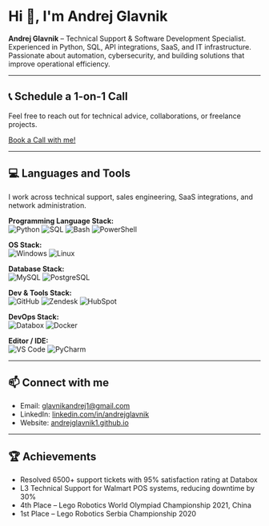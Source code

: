 # Hi 👋, I'm Andrej Glavnik

**Andrej Glavnik** – Technical Support & Software Development Specialist. Experienced in Python, SQL, API integrations, SaaS, and IT infrastructure. Passionate about automation, cybersecurity, and building solutions that improve operational efficiency.

---

## 📞 Schedule a 1-on-1 Call
Feel free to reach out for technical advice, collaborations, or freelance projects.

[Book a Call with me!](https://calendly.com/glavnikandrej1/30min)

---

## 💻 Languages and Tools

I work across technical support, sales engineering, SaaS integrations, and network administration.  

**Programming Language Stack:**  
![Python](https://img.shields.io/badge/Python-3776AB?style=for-the-badge&logo=python&logoColor=white) ![SQL](https://img.shields.io/badge/SQL-00758F?style=for-the-badge&logo=mysql&logoColor=white) ![Bash](https://img.shields.io/badge/Bash-4EAA25?style=for-the-badge&logo=gnu-bash&logoColor=white) ![PowerShell](https://img.shields.io/badge/PowerShell-012456?style=for-the-badge&logo=powershell&logoColor=white)

**OS Stack:**  
![Windows](https://img.shields.io/badge/Windows-0078D6?style=for-the-badge&logo=windows&logoColor=white) ![Linux](https://img.shields.io/badge/Linux-FCC624?style=for-the-badge&logo=linux&logoColor=black)

**Database Stack:**  
![MySQL](https://img.shields.io/badge/MySQL-4479A1?style=for-the-badge&logo=mysql&logoColor=white) ![PostgreSQL](https://img.shields.io/badge/PostgreSQL-336791?style=for-the-badge&logo=postgresql&logoColor=white)

**Dev & Tools Stack:**  
![GitHub](https://img.shields.io/badge/GitHub-181717?style=for-the-badge&logo=github&logoColor=white) ![Zendesk](https://img.shields.io/badge/Zendesk-008299?style=for-the-badge&logo=zendesk&logoColor=white) ![HubSpot](https://img.shields.io/badge/HubSpot-F26522?style=for-the-badge&logo=hubspot&logoColor=white)

**DevOps Stack:**  
![Databox](https://img.shields.io/badge/Databox-FF0033?style=for-the-badge) ![Docker](https://img.shields.io/badge/Docker-2496ED?style=for-the-badge&logo=docker&logoColor=white)

**Editor / IDE:**  
![VS Code](https://img.shields.io/badge/VSCode-0078D7?style=for-the-badge&logo=visual-studio-code&logoColor=white) ![PyCharm](https://img.shields.io/badge/PyCharm-000000?style=for-the-badge&logo=pycharm&logoColor=white)

---

## 📫 Connect with me

- Email: glavnikandrej1@gmail.com  
- LinkedIn: [linkedin.com/in/andrejglavnik](https://www.linkedin.com/in/andrejglavnik/)  
- Website: [andrejglavnik1.github.io](https://andrejglavnik1.github.io/simple-website/)  

---

## 🏆 Achievements

- Resolved 6500+ support tickets with 95% satisfaction rating at Databox  
- L3 Technical Support for Walmart POS systems, reducing downtime by 30%  
- 4th Place – Lego Robotics World Olympiad Championship 2021, China  
- 1st Place – Lego Robotics Serbia Championship 2020
